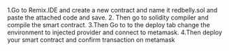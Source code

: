 1.Go to Remix.IDE and create a new contract and name it redbelly.sol and paste the attached code and save. 
2. Then go to solidity compiler and  compile the smart contract. 
3.Then Go to to the deploy tab change the environment to injected provider and connect to metamask. 
4.Then deploy your smart contract and confirm transaction on metamask
